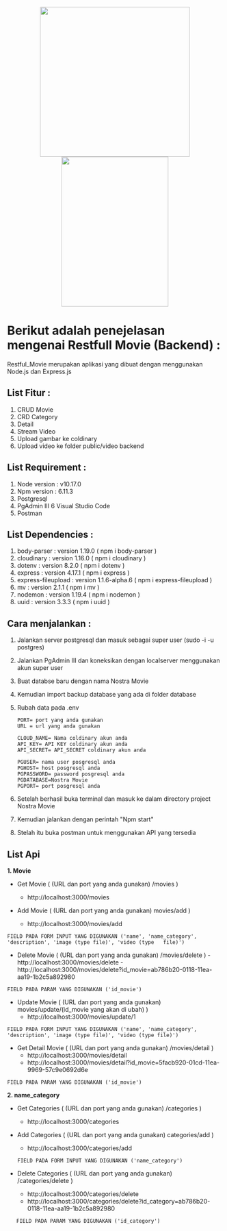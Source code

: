 <p align="center">
  <img width="350" height="350" src="https://s3.amazonaws.com/awsmp-logos/cloudinary.png">
  <img width="250" height="350" src="https://d37xsajsdyperf.cloudfront.net/assets/node-pg-084a19b5984263a44b078dbdb1cd9d252d7b520da18f63763840a7eb800dba28.png">
</p>


# Berikut adalah penejelasan mengenai Restfull Movie (Backend) :
  Restful_Movie merupakan aplikasi yang dibuat dengan menggunakan Node.js dan Express.js

## List Fitur :

1. CRUD Movie
2. CRD Category
3. Detail
4. Stream Video
5. Upload gambar ke coldinary
6. Upload video ke folder public/video backend

## List Requirement :

1. Node version : v10.17.0
2. Npm  version : 6.11.3
3. Postgresql
4. PgAdmin III
6  Visual Studio Code
7. Postman

## List Dependencies :

1. body-parser        : version 1.19.0         ( npm i body-parser )
2. cloudinary         : version 1.16.0         ( npm i cloudinary )
4. dotenv             : version 8.2.0          ( npm i dotenv )
5. express            : version 4.17.1         ( npm i express )
6. express-fileupload : version 1.1.6-alpha.6  ( npm i express-fileupload )
7. mv                 : version 2.1.1          ( npm i mv )
8. nodemon            : version 1.19.4         ( npm i nodemon )
9. uuid               : version 3.3.3          ( npm i uuid )

## Cara menjalankan :

1. Jalankan server postgresql dan masuk sebagai super user   (sudo -i -u postgres)
2. Jalankan PgAdmin III dan koneksikan dengan localserver menggunakan akun super user
2. Buat databse baru dengan nama Nostra Movie
3. Kemudian import backup database yang ada di folder database
4. Rubah data pada .env
    
    ```
    PORT= port yang anda gunakan
    URL = url yang anda gunakan

    CLOUD_NAME= Nama coldinary akun anda
    API_KEY= API KEY coldinary akun anda
    API_SECRET= API_SECRET coldinary akun anda

    PGUSER= nama user posgresql anda
    PGHOST= host posgresql anda
    PGPASSWORD= password posgresql anda
    PGDATABASE=Nostra Movie
    PGPORT= port posgresql anda
    ```
    
5. Setelah berhasil buka terminal dan masuk ke dalam directory project Nostra Movie
6. Kemudian jalankan dengan perintah "Npm start"
7. Stelah itu buka postman untuk menggunakan API yang tersedia

## List Api

**1. Movie**
  
 - Get Movie ( (URL dan port yang anda gunakan) /movies ) 
      - http://localhost:3000/movies
  
 - Add Movie ( (URL dan port yang anda gunakan) movies/add )    
      - http://localhost:3000/movies/add
  
  ```
  FIELD PADA FORM INPUT YANG DIGUNAKAN ('name', 'name_category', 'description', 'image (type file)', 'video (type   file)')
  ```  
  - Delete Movie ( (URL dan port yang anda gunakan) /movies/delete ) 
        - http://localhost:3000/movies/delete
        - http://localhost:3000/movies/delete?id_movie=ab786b20-0118-11ea-aa19-1b2c5a892980
   
   ```
   FIELD PADA PARAM YANG DIGUNAKAN ('id_movie')
   ```
   - Update Movie ( (URL dan port yang anda gunakan) movies/update/(id_movie yang akan di ubah) )    
        - http://localhost:3000/movies/update/1
   
   ```  
   FIELD PADA FORM INPUT YANG DIGUNAKAN ('name', 'name_category', 'description', 'image (type file)', 'video (type file)') 
   ``` 
   - Get Detail Movie ( (URL dan port yang anda gunakan) /movies/detail ) 
        - http://localhost:3000/movies/detail 
        - http://localhost:3000/movies/detail?id_movie=5facb920-01cd-11ea-9969-57c9e0692d6e
   
   ```
   FIELD PADA PARAM YANG DIGUNAKAN ('id_movie')
   ```

**2. name_category**
   - Get Categories ( (URL dan port yang anda gunakan) /categories ) 
        - http://localhost:3000/categories
   
   - Add Categories ( (URL dan port yang anda gunakan) categories/add )    
        - http://localhost:3000/categories/add
     
     ```
     FIELD PADA FORM INPUT YANG DIGUNAKAN ('name_category')
     ```
   - Delete Categories ( (URL dan port yang anda gunakan) /categories/delete ) 
        - http://localhost:3000/categories/delete
        - http://localhost:3000/categories/delete?id_category=ab786b20-0118-11ea-aa19-1b2c5a892980
   
   ```
      FIELD PADA PARAM YANG DIGUNAKAN ('id_category')
   ```
